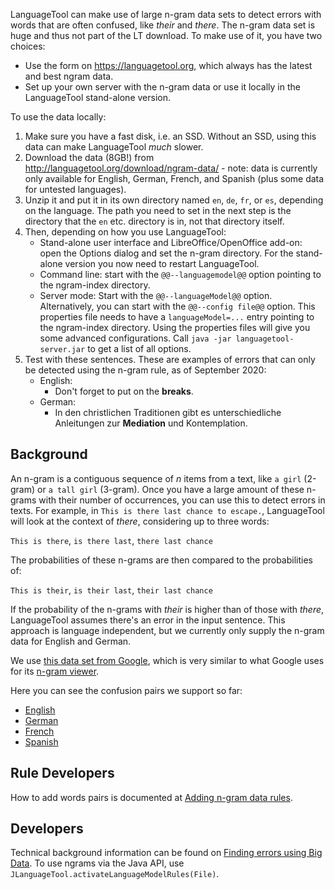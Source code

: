 LanguageTool can make use of large n-gram data sets to detect errors with words that
are often confused, like *their* and *there*. The n-gram data set is huge and thus
not part of the LT download. To make use of it, you have two choices:

* Use the form on https://languagetool.org, which always has the latest and best ngram data.
* Set up your own server with the n-gram data or use it locally in the LanguageTool
  stand-alone version.

To use the data locally:

1. Make sure you have a fast disk, i.e. an SSD. Without an SSD, using this data can make
   LanguageTool *much* slower.
2. Download the data (8GB!) from http://languagetool.org/download/ngram-data/ - note: data
   is currently only available for English, German, French, and Spanish (plus some data
   for untested languages).
3. Unzip it and put it in its own directory named `en`, `de`, `fr`, or `es`, depending on the
   language. The path you need to set in the next step is the directory that the `en` etc.
   directory is in, not that directory itself.
4. Then, depending on how you use LanguageTool:
   * Stand-alone user interface and LibreOffice/OpenOffice add-on: open the Options dialog
     and set the n-gram directory. For the stand-alone version you now need to restart LanguageTool.
   * Command line: start with the `@@--languagemodel@@` option pointing to the ngram-index directory.
   * Server mode: Start with the `@@--languageModel@@` option. Alternatively, you can start with
     the `@@--config file@@` option. This properties file needs to have a `languageModel=...` entry
     pointing to the ngram-index directory. Using the properties files will give you some advanced
     configurations. Call `java -jar languagetool-server.jar` to get a list of all options.
5. Test with these sentences. These are examples of errors that can only be detected using the
   n-gram rule, as of September 2020:
   * English:
     * Don't forget to put on the **breaks**.
   * German:
     * In den christlichen Traditionen gibt es unterschiedliche Anleitungen
       zur **Mediation** und Kontemplation.
 
## Background

An n-gram is a contiguous sequence of *n* items from a text, like `a girl` (2-gram) or
`a tall girl` (3-gram). Once you have a large amount of these n-grams with their number
of occurrences, you can use this to detect errors in texts. For example, in
`This is there last chance to escape.`, LanguageTool will look at the context of
*there*, considering up to three words:

`This is there`, `is there last`, `there last chance`

The probabilities of these n-grams are then compared to the probabilities of:

`This is their`, `is their last`, `their last chance`

If the probability of the n-grams with *their* is higher than of those with *there*,
LanguageTool assumes there's an error in the input sentence. This approach is language
independent, but we currently only supply the n-gram data for English and German.

We use [this data set from Google](http://storage.googleapis.com/books/ngrams/books/datasetsv2.html),
which is very similar to what Google uses for its [n-gram viewer](https://books.google.com/ngrams/).

Here you can see the confusion pairs we support so far:

* [English](https://github.com/languagetool-org/languagetool/blob/master/languagetool-language-modules/en/src/main/resources/org/languagetool/resource/en/confusion_sets.txt)
* [German](https://github.com/languagetool-org/languagetool/blob/master/languagetool-language-modules/de/src/main/resources/org/languagetool/resource/de/confusion_sets.txt)
* [French](https://github.com/languagetool-org/languagetool/blob/master/languagetool-language-modules/fr/src/main/resources/org/languagetool/resource/fr/confusion_sets.txt)
* [Spanish](https://github.com/languagetool-org/languagetool/blob/master/languagetool-language-modules/es/src/main/resources/org/languagetool/resource/es/confusion_sets.txt)

## Rule Developers

How to add words pairs is documented at [Adding n-gram data rules](/adding-n-gram-data-rules).

## Developers

Technical background information can be found on [Finding errors using Big Data](/finding-errors-using-big-data).
To use ngrams via the Java API, use `JLanguageTool.activateLanguageModelRules(File)`.
